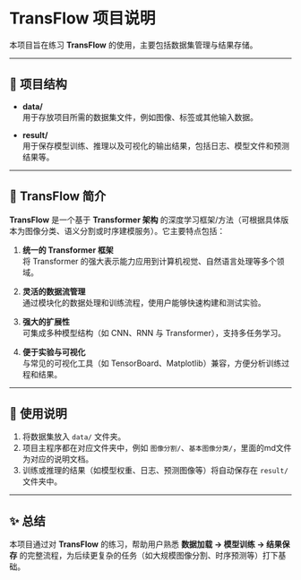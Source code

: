 # TransFlow 项目说明

本项目旨在练习 **TransFlow** 的使用，主要包括数据集管理与结果存储。

---

## 📂 项目结构

- **data/**  
  用于存放项目所需的数据集文件，例如图像、标签或其他输入数据。

- **result/**  
  用于保存模型训练、推理以及可视化的输出结果，包括日志、模型文件和预测结果等。

---

## 🚀 TransFlow 简介

**TransFlow** 是一个基于 **Transformer 架构** 的深度学习框架/方法（可根据具体版本为图像分类、语义分割或时序建模服务）。它主要特点包括：

1. **统一的 Transformer 框架**  
   将 Transformer 的强大表示能力应用到计算机视觉、自然语言处理等多个领域。

2. **灵活的数据流管理**  
   通过模块化的数据处理和训练流程，使用户能够快速构建和测试实验。

3. **强大的扩展性**  
   可集成多种模型结构（如 CNN、RNN 与 Transformer），支持多任务学习。

4. **便于实验与可视化**  
   与常见的可视化工具（如 TensorBoard、Matplotlib）兼容，方便分析训练过程和结果。

---

## 📖 使用说明

1. 将数据集放入 `data/` 文件夹。  
2. 项目主程序都在对应文件夹中，例如 `图像分割/`、`基本图像分类/`，里面的md文件为对应的说明文档。  
3. 训练或推理的结果（如模型权重、日志、预测图像等）将自动保存在 `result/` 文件夹中。  

---

## ✨ 总结

本项目通过对 **TransFlow** 的练习，帮助用户熟悉 **数据加载 → 模型训练 → 结果保存** 的完整流程，为后续更复杂的任务（如大规模图像分割、时序预测等）打下基础。
